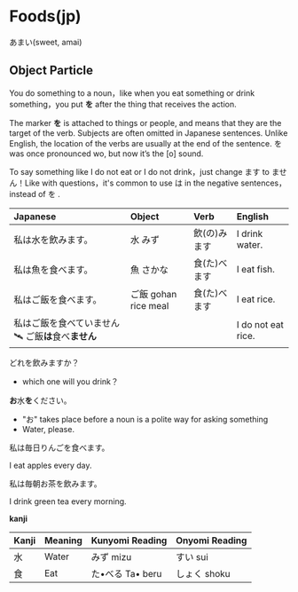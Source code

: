 # Foods\(jp\)

あまい\(sweet, amai\)

## **Object Particle**

You do something to a noun，like when you eat something or drink something，you put **を** after the thing that receives the action.

The marker **を** is attached to things or people, and means that they are the target of the verb. Subjects are often omitted in Japanese sentences. Unlike English, the location of the verbs are usually at the end of the sentence. を was once pronounced wo, but now it’s the \[o\] sound.

To say something like I do not eat or I do not drink，just change ます to ません！Like with questions，it's common to use は in the negative sentences，instead of を .

| Japanese | **Object** | **Verb** | **English** |
| :--- | :--- | :--- | :--- |
| 私は水を飲みます。 | 水 みず | 飲\(の\)みます | I drink water. |
| 私は魚を食べます。 | 魚 さかな | 食\(た\)べます | I eat fish. |
| 私はご飯を食べます。 | ご飯 gohan rice meal | 食\(た\)べます | I eat rice. |
| 私はご飯を食べていません 🛰  ご飯**は**食べ**ません** |  |  | I do not eat rice. |

どれを飲みますか？

* which one will you drink？

**お**水**を**ください。

* "お" takes place before a noun is a polite way for asking something
* Water, please.

私は毎日りんごを食べます。

I eat apples every day.

私は毎朝お茶を飲みます。

I drink green tea every morning.

**kanji**

| Kanji | Meaning | Kunyomi Reading | Onyomi Reading |
| :--- | :--- | :--- | :--- |
| 水 | Water | みず mizu | すい sui |
| 食 | Eat | た•べる Ta• beru | しょく shoku |

